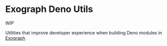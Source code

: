 # Exograph Deno Utils

_WIP_

Utilities that improve developer experience when building Deno modules in [Exograph](https://exograph.dev/)
